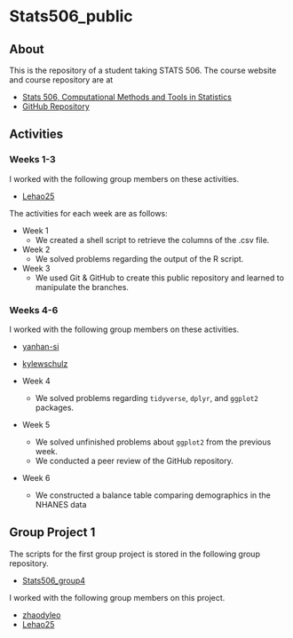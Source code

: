 # Stats506_public

## About
This is the repository of a student taking STATS 506. The course website and course repository are at

- [Stats 506, Computational Methods and Tools in Statistics](https://jbhender.github.io/Stats506/F20/index.html)
- [GitHub Repository](https://github.com/jbhender/Stats506_F20)

## Activities

### Weeks 1-3

I worked with the following group members on these activities.

- [Lehao25](https://github.com/Lehao25/Stats506_public)

The activities for each week are as follows:

- Week 1
	- We created a shell script to retrieve the columns of the .csv file.
- Week 2
	- We solved problems regarding the output of the R script.
- Week 3
	- We used Git & GitHub to create this public repository and learned to manipulate the branches.

### Weeks 4-6

I worked with the following group members on these activities.

 - [yanhan-si](https://github.com/yanhan-si/Stats506_public)
 - [kylewschulz](https://github.com/kylewschulz/Stats506_public)

- Week 4
	- We solved problems regarding `tidyverse`,  `dplyr`, and `ggplot2` packages.
- Week 5
	- We solved unfinished problems about `ggplot2` from the previous week.
	- We conducted a peer review of the GitHub repository.
- Week 6
	- We constructed a balance table comparing demographics in the NHANES data

## Group Project 1

The scripts for the first group project is stored in the following group repository.

 - [Stats506_group4](https://github.com/mk-repos/Stats506_group4)

I worked with the following group members on this project.

 - [zhaodyleo](https://github.com/zhaodyleo/STATS506_F20)
 - [Lehao25](https://github.com/Lehao25/Stats506_public)
